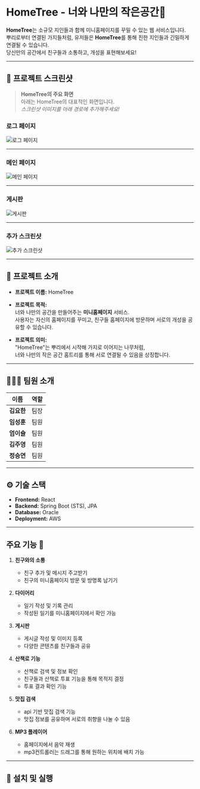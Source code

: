 # HomeTree - 너와 나만의 작은공간🌳

**HomeTree**는 소규모 지인들과 함께 미니홈페이지를 꾸밀 수 있는 웹 서비스입니다.  
뿌리로부터 연결된 가지들처럼, 유저들은 **HomeTree**를 통해 친한 지인들과 긴밀하게 연결될 수 있습니다.  
당신만의 공간에서 친구들과 소통하고, 개성을 표현해보세요!

---

## 📸 프로젝트 스크린샷

> **HomeTree의 주요 화면**  
> 아래는 HomeTree의 대표적인 화면입니다.  
> *스크린샷 이미지를 아래 경로에 추가해주세요!*

### 로그 페이지
![로그 페이지](https://github.com/user-attachments/assets/366b38f1-e693-41e5-bc04-8484bf69b934)

---

### 메인 페이지
![메인 페이지](https://github.com/user-attachments/assets/4142cc15-2694-490f-a62b-b8453ec8efee)

---

### 게시판
![게시판](https://github.com/user-attachments/assets/8eb01a91-cea6-400b-9594-275379e230bb)

---

### 추가 스크린샷
![추가 스크린샷](https://github.com/user-attachments/assets/example.png)

---

## 🔗 프로젝트 소개

- **프로젝트 이름:** HomeTree
- **프로젝트 목적:**  
  너와 나만의 공간을 만들어주는 **미니홈페이지** 서비스.  
  사용자는 자신의 홈페이지를 꾸미고, 친구들 홈페이지에 방문하며 서로의 개성을 공유할 수 있습니다.
  
- **프로젝트 의미:**  
  "HomeTree"는 뿌리에서 시작해 가지로 이어지는 나무처럼,  
  너와 나만의 작은 공간 홈트리를 통해 서로 연결될 수 있음을 상징합니다.

---

## 🧑‍🤝‍🧑 팀원 소개

| 이름         | 역할       |
| ------------ | ---------- |
| **김요한**   | 팀장       |
| **임성훈**   | 팀원       |
| **엄이슬**   | 팀원       |
| **김주영**   | 팀원       |
| **정승연**   | 팀원       |

---

## ⚙️ 기술 스택

- **Frontend:** React  
- **Backend:** Spring Boot (STS), JPA  
- **Database:** Oracle  
- **Deployment:** AWS

---

## 주요 기능 🌟

1. **친구와의 소통**
   - 친구 추가 및 메시지 주고받기
   - 친구의 미니홈페이지 방문 및 방명록 남기기

2. **다이어리**
   - 일기 작성 및 기록 관리
   - 작성된 일기를 미니홈페이지에서 확인 가능

3. **게시판**
   - 게시글 작성 및 이미지 등록
   - 다양한 콘텐츠를 친구들과 공유

4. **산책로 기능**
   - 산책로 검색 및 정보 확인
   - 친구들과 산책로 투표 기능을 통해 목적지 결정
   - 투표 결과 확인 기능

5. **맛집 검색**
   - api 기반 맛집 검색 기능
   - 맛집 정보를 공유하며 서로의 취향을 나눌 수 있음

6. **MP3 플레이어**
   - 홈페이지에서 음악 재생
   - mp3컨트롤러는 드래그를 통해 원하는 위치에 배치 가능

---

## 🚀 설치 및 실행
